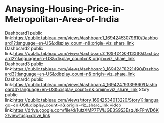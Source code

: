 # Anaysing-Housing-Price-in-Metropolitan-Area-of-India
Dashboard1 public link:https://public.tableau.com/views/dashboard1_16942453079610/Dashboard1?:language=en-US&:display_count=n&:origin=viz_share_link
Dashboard2 public link:https://public.tableau.com/views/dashboard2_16942456413380/Dashboard2?:language=en-US&:display_count=n&:origin=viz_share_link
Dashboard3 public link:https://public.tableau.com/views/dashboard3_16942478221490/Dashboard3?:language=en-US&:display_count=n&:origin=viz_share_link
Dashboard4 public link:https://public.tableau.com/views/dashboard4_16942479339860/Dashboard4?:language=en-US&:display_count=n&:origin=viz_share_link
Story public link:https://public.tableau.com/views/story_16942534013220/Story1?:language=en-US&:display_count=n&:origin=viz_share_link
video link:https://drive.google.com/file/d/1ufzXMP7FWlJGE3S9S3EsqJtkFPnVD6K2/view?usp=drive_link
